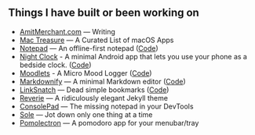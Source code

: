 ## Things I have built or been working on

- [AmitMerchant.com](https://amitmerchant.com/) — Writing
- [Mac Treasure](https://mactreasure.com/) — A Curated List of macOS Apps
- [Notepad](https://notepad.js.org/) — An offline-first notepad ([Code](https://github.com/amitmerchant1990/notepad))
- [Night Clock](https://play.google.com/store/apps/details?id=com.amitmerchant.nightclockalwayson) - A minimal Android app that lets you use your phone as a bedside clock. ([Code](https://github.com/amitmerchant1990/night-clock))
- [Moodlets](https://moodlets.pages.dev/) - A Micro Mood Logger ([Code](https://github.com/amitmerchant1990/moodlets))
- [Markdownify](https://markdownify.js.org/) — A minimal Markdown editor ([Code](https://github.com/amitmerchant1990/electron-markdownify))
- [LinkSnatch](https://linksnatch.pages.dev/) — Dead simple bookmarks ([Code](https://github.com/amitmerchant1990/linksnatch))
- [Reverie](https://github.com/amitmerchant1990/reverie) — A ridiculously elegant Jekyll theme
- [ConsolePad](https://github.com/amitmerchant1990/consolepad) — The missing notepad in your DevTools
- [Sole](https://github.com/amitmerchant1990/sole) — Jot down only one thing at a time
- [Pomolectron](https://github.com/amitmerchant1990/pomolectron) — A pomodoro app for your menubar/tray
